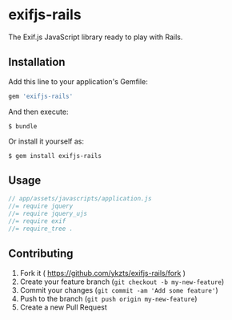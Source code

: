 # exifjs-rails

The Exif.js JavaScript library ready to play with Rails.

## Installation

Add this line to your application's Gemfile:

```ruby
gem 'exifjs-rails'
```

And then execute:

    $ bundle

Or install it yourself as:

    $ gem install exifjs-rails

## Usage

```javascript
// app/assets/javascripts/application.js
//= require jquery
//= require jquery_ujs
//= require exif
//= require_tree .
```

## Contributing

1. Fork it ( https://github.com/ykzts/exifjs-rails/fork )
2. Create your feature branch (`git checkout -b my-new-feature`)
3. Commit your changes (`git commit -am 'Add some feature'`)
4. Push to the branch (`git push origin my-new-feature`)
5. Create a new Pull Request
